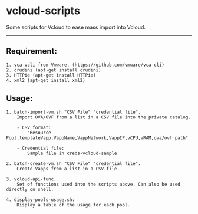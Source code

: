 # vcloud-scripts
Some scripts for Vcloud to ease mass import into Vcloud.

---

## Requirement:

	1. vca-vcli from Vmware. (https://github.com/vmware/vca-cli)
	2. crudini (apt-get install crudini)
	3. HTTPie (apt-get install HTTPie)
	4. xml2 (apt-get install xml2)


## Usage:
	1. batch-import-vm.sh "CSV File" "credential file".
		Import OVA/OVF from a list in a CSV file into the private catalog.
		
		- CSV format:
			"Resource Pool,templateVapp,VappName,VappNetwork,VappIP,vCPU,vRAM,ova/ovf path"

		- Credential file:
			Sample file in creds-vcloud-sample

	2. batch-create-vm.sh "CSV File" "credential file".
		Create Vapps from a list in a CSV file.

	3. vcloud-api-func.
		Set of functions used into the scripts above. Can also be used directly on shell.
	
	4. display-pools-usage.sh:
		Display a table of the usage for each pool.